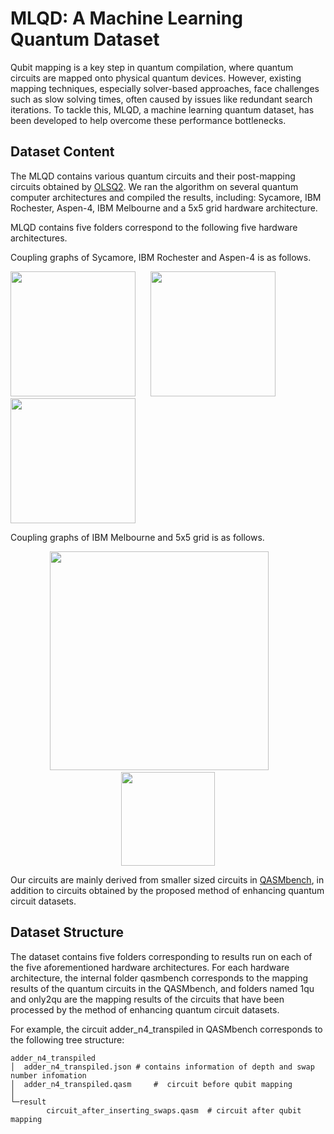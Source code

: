# MLQD: A Machine Learning Quantum Dataset

Qubit mapping is a key step in quantum compilation, where quantum circuits are mapped onto physical quantum devices. However, existing mapping techniques, especially solver-based approaches, face challenges such as slow solving times, often caused by issues like redundant search iterations. To tackle this, MLQD, a machine learning quantum dataset, has been developed to help overcome these performance bottlenecks.

## Dataset Content

The MLQD contains various quantum circuits and their post-mapping circuits obtained by [OLSQ2](https://github.com/WanHsuanLin/OLSQ2). We ran the algorithm on several quantum computer architectures and compiled the results, including: Sycamore, IBM Rochester, Aspen-4, IBM Melbourne and a 5x5 grid hardware architecture.

MLQD contains five folders correspond to the following five hardware architectures.

Coupling graphs of Sycamore, IBM Rochester and Aspen-4 is as follows.
<p align="center">
    <div style="display: inline-block; margin-right: 20px;">
        <img src="https://github.com/user-attachments/assets/34518672-89d4-48d8-9702-e6b958f36d27" width="200" />
    </div>
    <div style="display: inline-block; margin-right: 20px;">
        <img src="https://github.com/user-attachments/assets/d3678d43-96ef-4eb2-85f1-5f37f055d765" width="200" />
    </div>
    <div style="display: inline-block;">
        <img src="https://github.com/user-attachments/assets/4f764ed7-7770-4c10-8f71-3fb30b369a6b" width="200" />
    </div>
</p>



Coupling graphs of IBM Melbourne and 5x5 grid is as follows.
<p align = "center">    
    <img  src="https://github.com/user-attachments/assets/2a471efe-469f-493e-898f-07ae622e6efa" width="350" />
    &nbsp;&nbsp;&nbsp;&nbsp;&nbsp;&nbsp;
    <img  src="https://github.com/user-attachments/assets/dac400ba-c445-458f-b0eb-db1c5105ae92" width="150" />
</p>

Our circuits are mainly derived from smaller sized circuits in [QASMbench](https://github.com/pnnl/QASMBench), in addition to circuits obtained by the proposed method of enhancing quantum circuit datasets.

## Dataset Structure

The dataset contains five folders corresponding to results run on each of the five aforementioned hardware architectures. For each hardware architecture, the internal folder qasmbench corresponds to the mapping results of the quantum circuits in the QASMbench, and folders named 1qu and only2qu are the mapping results of the circuits that have been processed by the method of enhancing quantum circuit datasets.

For example, the circuit adder_n4_transpiled in QASMbench corresponds to the following tree structure:
```plaintext
adder_n4_transpiled
│  adder_n4_transpiled.json	# contains information of depth and swap number infomation
│  adder_n4_transpiled.qasm     #  circuit before qubit mapping
│
└─result
        circuit_after_inserting_swaps.qasm	# circuit after qubit mapping
```

 
